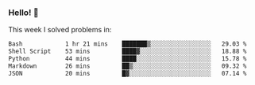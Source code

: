 ### Hello! 👋

This week I solved problems in:

<!--START_SECTION:waka-->

```txt
Bash            1 hr 21 mins    ███████▒░░░░░░░░░░░░░░░░░   29.03 %
Shell Script    53 mins         ████▓░░░░░░░░░░░░░░░░░░░░   18.88 %
Python          44 mins         ████░░░░░░░░░░░░░░░░░░░░░   15.78 %
Markdown        26 mins         ██▒░░░░░░░░░░░░░░░░░░░░░░   09.32 %
JSON            20 mins         █▓░░░░░░░░░░░░░░░░░░░░░░░   07.14 %
```

<!--END_SECTION:waka-->
